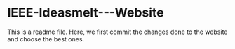 # IEEE-Ideasmelt---Website


This is a readme file. Here, we first commit the changes done to the website and choose the best ones.
